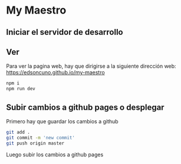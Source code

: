 # My Maestro

## Iniciar el servidor de desarrollo

## Ver

Para ver la pagina web, hay que dirigirse a la siguiente dirección web:
https://edsoncuno.github.io/my-maestro


```sh
npm i
npm run dev
```

## Subir cambios a github pages o desplegar

Primero hay que guardar los cambios a github

```sh
git add .
git commit -m 'new commit'
git push origin master
```
Luego subir los cambios a github pages

```sh
```